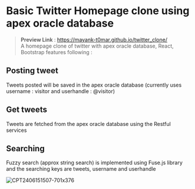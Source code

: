 # Basic Twitter Homepage clone using apex oracle database
  > **Preview Link** : https://mayank-t0mar.github.io/twitter_clone/  
  A homepage clone of twitter with apex oracle database, React, Bootstrap features following : 
  
## Posting tweet
  Tweets posted will be saved in the apex oracle database (currently uses username : visitor and userhandle : @visitor)
  
## Get tweets
  Tweets are fetched from the apex oracle database using the Restful services
  
## Searching
  Fuzzy search (approx string search) is implemented using Fuse.js library and the searching keys are tweets, username and userhandle

  ![CPT2406151507-701x376](https://github.com/MAYANK-T0MAR/twitter_clone/assets/137810128/5d2da9a1-f85e-4a62-9787-bb14fcb0e935)



